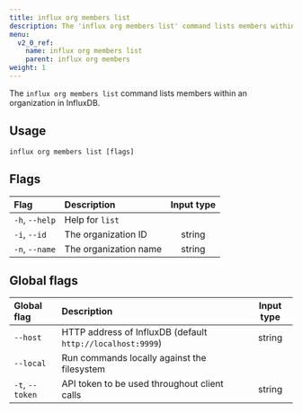 ```yaml
---
title: influx org members list
description: The 'influx org members list' command lists members within an organization in InfluxDB.
menu:
  v2_0_ref:
    name: influx org members list
    parent: influx org members
weight: 1
---
```


The `influx org members list` command lists members within an organization in InfluxDB.

## Usage
```
influx org members list [flags]
```

## Flags
| Flag           | Description           | Input type  |
|:----           |:-----------           |:----------: |
| `-h`, `--help` | Help for `list`       |             |
| `-i`, `--id`   | The organization ID   | string      |
| `-n`, `--name` | The organization name | string      |

## Global flags
| Global flag     | Description                                                | Input type |
|:-----------     |:-----------                                                |:----------:|
| `--host`        | HTTP address of InfluxDB (default `http://localhost:9999`) | string     |
| `--local`       | Run commands locally against the filesystem                |            |
| `-t`, `--token` | API token to be used throughout client calls               | string     |
